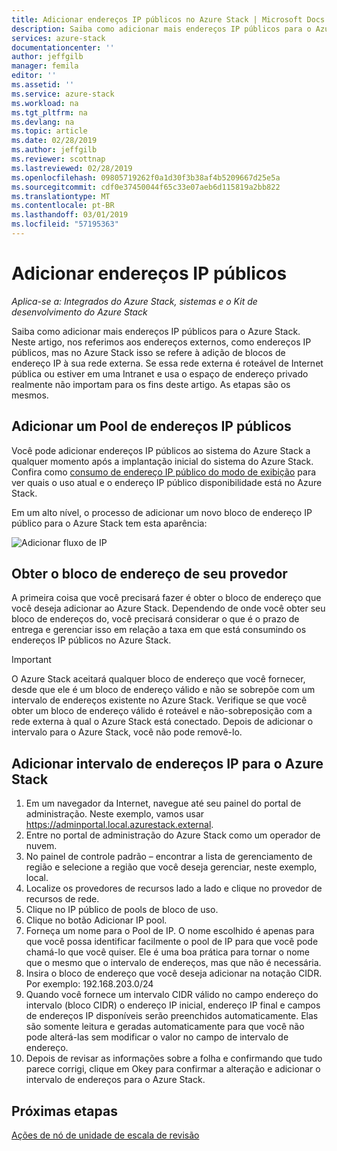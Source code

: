 ```yaml
---
title: Adicionar endereços IP públicos no Azure Stack | Microsoft Docs
description: Saiba como adicionar mais endereços IP públicos para o Azure Stack.
services: azure-stack
documentationcenter: ''
author: jeffgilb
manager: femila
editor: ''
ms.assetid: ''
ms.service: azure-stack
ms.workload: na
ms.tgt_pltfrm: na
ms.devlang: na
ms.topic: article
ms.date: 02/28/2019
ms.author: jeffgilb
ms.reviewer: scottnap
ms.lastreviewed: 02/28/2019
ms.openlocfilehash: 09805719262f0a1d30f3b38af4b5209667d25e5a
ms.sourcegitcommit: cdf0e37450044f65c33e07aeb6d115819a2bb822
ms.translationtype: MT
ms.contentlocale: pt-BR
ms.lasthandoff: 03/01/2019
ms.locfileid: "57195363"
---
```

# <a name="add-public-ip-addresses"></a>Adicionar endereços IP públicos
*Aplica-se a: Integrados do Azure Stack, sistemas e o Kit de desenvolvimento do Azure Stack*  

Saiba como adicionar mais endereços IP públicos para o Azure Stack.  Neste artigo, nos referimos aos endereços externos, como endereços IP públicos, mas no Azure Stack isso se refere à adição de blocos de endereço IP à sua rede externa.  Se essa rede externa é roteável de Internet pública ou estiver em uma Intranet e usa o espaço de endereço privado realmente não importam para os fins deste artigo.  As etapas são os mesmos. 

## <a name="add-a-public-ip-address-pool"></a>Adicionar um Pool de endereços IP públicos
Você pode adicionar endereços IP públicos ao sistema do Azure Stack a qualquer momento após a implantação inicial do sistema do Azure Stack. Confira como [consumo de endereço IP público do modo de exibição](azure-stack-viewing-public-ip-address-consumption.md) para ver quais o uso atual e o endereço IP público disponibilidade está no Azure Stack.

Em um alto nível, o processo de adicionar um novo bloco de endereço IP público para o Azure Stack tem esta aparência:

 ![Adicionar fluxo de IP](media/azure-stack-add-ips/flow.PNG)

## <a name="obtain-the-address-block-from-your-provider"></a>Obter o bloco de endereço de seu provedor
A primeira coisa que você precisará fazer é obter o bloco de endereço que você deseja adicionar ao Azure Stack.  Dependendo de onde você obter seu bloco de endereços do, você precisará considerar o que é o prazo de entrega e gerenciar isso em relação a taxa em que está consumindo os endereços IP públicos no Azure Stack.  

> [!IMPORTANT]
> O Azure Stack aceitará qualquer bloco de endereço que você fornecer, desde que ele é um bloco de endereço válido e não se sobrepõe com um intervalo de endereços existente no Azure Stack.  Verifique se que você obter um bloco de endereço válido é roteável e não-sobreposição com a rede externa à qual o Azure Stack está conectado.  Depois de adicionar o intervalo para o Azure Stack, você não pode removê-lo.

## <a name="add-the-ip-address-range-to-azure-stack"></a>Adicionar intervalo de endereços IP para o Azure Stack

1. Em um navegador da Internet, navegue até seu painel do portal de administração.  Neste exemplo, vamos usar https://adminportal.local.azurestack.external.  
2.  Entre no portal de administração do Azure Stack como um operador de nuvem.
3.  No painel de controle padrão – encontrar a lista de gerenciamento de região e selecione a região que você deseja gerenciar, neste exemplo, local.
4.  Localize os provedores de recursos lado a lado e clique no provedor de recursos de rede.
5.  Clique no IP público de pools de bloco de uso.
6.  Clique no botão Adicionar IP pool.
7.  Forneça um nome para o Pool de IP.  O nome escolhido é apenas para que você possa identificar facilmente o pool de IP para que você pode chamá-lo que você quiser.  Ele é uma boa prática para tornar o nome que o mesmo que o intervalo de endereços, mas que não é necessária.
8.   Insira o bloco de endereço que você deseja adicionar na notação CIDR.  Por exemplo:  192.168.203.0/24
9.  Quando você fornece um intervalo CIDR válido no campo endereço do intervalo (bloco CIDR) o endereço IP inicial, endereço IP final e campos de endereços IP disponíveis serão preenchidos automaticamente.  Elas são somente leitura e geradas automaticamente para que você não pode alterá-las sem modificar o valor no campo de intervalo de endereço.
10. Depois de revisar as informações sobre a folha e confirmando que tudo parece corrigi, clique em Okey para confirmar a alteração e adicionar o intervalo de endereços para o Azure Stack.


## <a name="next-steps"></a>Próximas etapas 
[Ações de nó de unidade de escala de revisão](azure-stack-node-actions.md) 

